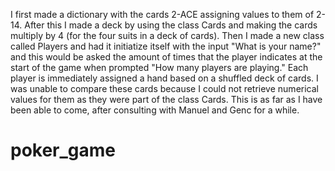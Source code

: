 I first made a dictionary with the cards 2-ACE assigning values to them of 2-14. After this I made a deck by using the class Cards and making the cards multiply by 4 (for the four suits in a deck of cards).  Then I made a new class called Players and had it initiatize itself with the input "What is your name?" and this would be asked the amount of times that the player indicates at the start of the game when prompted "How many players are playing."  Each player is immediately assigned a hand based on a shuffled deck of cards.  I was unable to compare these cards because I could not retrieve numerical values for them as they were part of the class Cards.  This is as far as I have been able to come, after consulting with Manuel and Genc for a while.

# poker_game
